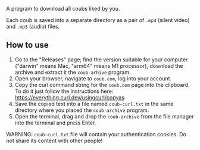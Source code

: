 A program to download all coubs liked by you.

Each coub is saved into a separate directory as a pair of `.mp4` (silent video) and `.mp3` (audio) files.

How to use
----------
1. Go to the "Releases" page; find the version suitable for your computer ("darwin" means Mac, "arm64" means M1 processor), download the archive and extract it the `coub-arhive` program.
2. Open your browser, navigate to `coub.com`, log into your account.
3. Copy the curl command string for the `coub.com` page into the clipboard. To do it just follow the instructions here: https://everything.curl.dev/usingcurl/copyas
4. Save the copied text into a file named `coub-curl.txt` in the same directory where you placed the `coub-archive` program.
5. Open the terminal, drag and drop the `coub-archive` from the file manager into the terminal and press Enter.

WARNING: `coub-curl.txt` file will contain your authentication cookies.
Do not share its content with other people!

